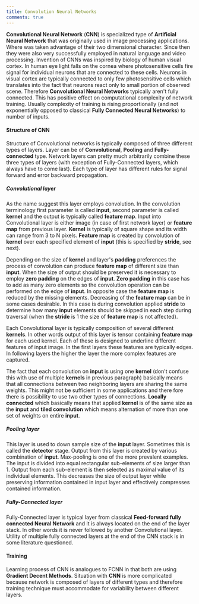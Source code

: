 ```yaml
---
title: Convolution Neural Networks
comments: true
---
```


**Convolutional Neural Network** (**CNN**) is specialized type of **Artificial Neural Network** that was originally used in image processing applications. Where was taken advantage of their two dimensional character. Since then they were also very successfully employed in natural language and video processing. Invention of CNNs was inspired by biology of human visual cortex. In human eye light falls on the cornea where photosensitive cells fire signal for individual neurons that are connected to these cells. Neurons in visual cortex are typically connected to only few photosensitive cells which translates into the fact that neurons react only to small portion of observed scene. Therefore **Convolutional Neural Networks** typically aren't fully connected. This has positive effect on computational complexity of network training. Usually complexity of training is rising proportionally (and not exponentially opposed to classical **Fully Connected Neural Networks**) to number of inputs.

#### Structure of **CNN**

Structure of Convolutional networks is typically composed of three different types of layers. Layer can be of **Convolutional**, **Pooling** and **Fully-connected** type. Network layers can pretty much arbitrarily combine these three types of layers (with exception of Fully-Connected layers, which always have to come last). Each type of layer has different rules for signal forward and error backward propagation.

##### Convolutional layer

As the name suggest this layer employs convolution. In the convolution terminology first parameter is called **input**, second parameter is called **kernel** and the output is typically called **feature map**. Input into Convolutional layer is either image (in case of first network layer) or **feature map** from previous layer. **Kernel** is typically of square shape and its width can range from 3 to N pixels. **Feature map** is created by convolution of **kernel** over each specified element of **input** (this is specified by **stride**, see next).

Depending on the size of **kernel** and layer's **padding** preferences the process of convolution can produce **feature map** of different size than **input**. When the size of output should be preserved it is necessary to employ **zero padding** on the edges of **input**. **Zero padding** in this case has to add as many zero elements so the convolution operation can be performed on the edge of **input**. In opposite case the **feature map** is reduced by the missing elements. Decreasing of the **feature map** can be in some cases desirable. In this case is during convolution applied **stride** to determine how many **input** elements should be skipped in each step during traversal (when the **stride** is 1 the size of **feature map** is not affected).

Each Convolutional layer is typically composition of several different **kernels**. In other words output of this layer is tensor containing **feature map** for each used kernel. Each of these is designed to underline different features of input image. In the first layers these features are typically edges. In following layers the higher the layer the more complex features are captured.

The fact that each convolution on **input** is using one **kernel** (don't confuse this with use of multiple **kernels** in previous paragraph) basically means that all connections between two neighboring layers are sharing the same weights. This might not be sufficient in some applications and there fore there is possibility to use two other types of connections. **Locally connected** which basically means that applied **kernel** is of the same size as the **input** and **tiled convolution** which means alternation of more than one set of weights on entire **input**.

##### Pooling layer

This layer is used to down sample size of the **input** layer. Sometimes this is called the **detector** stage. Output from this layer is created by various combination of **input**. Max-pooling is one of the more prevalent examples. The input is divided into equal rectangular sub-elements of size larger than 1. Output from each sub-element is then selected as maximal value of its individual elements. This decreases the size of output layer while preserving information contained in input layer and effectively compresses contained information.

##### Fully-Connected layer

Fully-Connected layer is typical layer from classical **Feed-forward fully connected Neural Network** and it is always located on the end of the layer stack. In other words it is never followed by another Convolutional layer. Utility of multiple fully connected layers at the end of the CNN stack is in some literature questioned.

#### Training

Learning process of CNN is analogues to FCNN in that both are using **Gradient Decent Methods**. Situation with **CNN** is more complicated because network is composed of layers of different types and therefore training technique must accommodate for variability between different layers.

